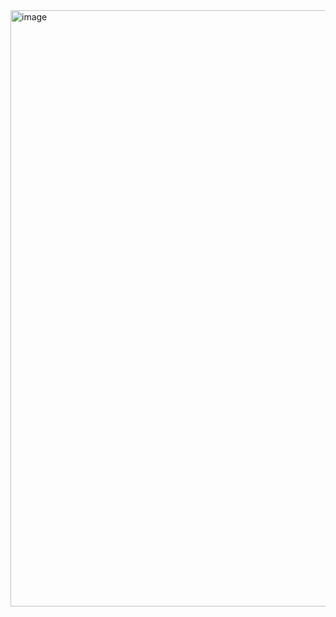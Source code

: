 <img width="954" alt="image" src="https://github.com/kallyl15/page-security/assets/48924767/27420bf3-05d8-48d4-80b7-9d0ee83d659b">
